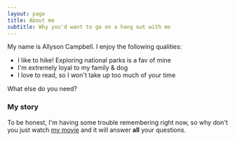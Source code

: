 ```yaml
---
layout: page
title: About me
subtitle: Why you'd want to go on a hang out with me
---
```


My name is Allyson Campbell. I enjoy the following qualities:

- I like to hike! Exploring national parks is a fav of mine
- I'm extremely loyal to my family & dog
- I love to read, so I won't take up too much of your time

What else do you need?

### My story

To be honest, I'm having some trouble remembering right now, so why don't you just watch [my movie](https://en.wikipedia.org/wiki/The_Princess_Bride_%28film%29) and it will answer **all** your questions.
